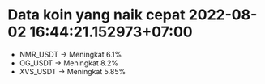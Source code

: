 # Data koin yang naik cepat 2022-08-02 16:44:21.152973+07:00

* NMR_USDT -> Meningkat 6.1%
* OG_USDT -> Meningkat 8.2%
* XVS_USDT -> Meningkat 5.85%

